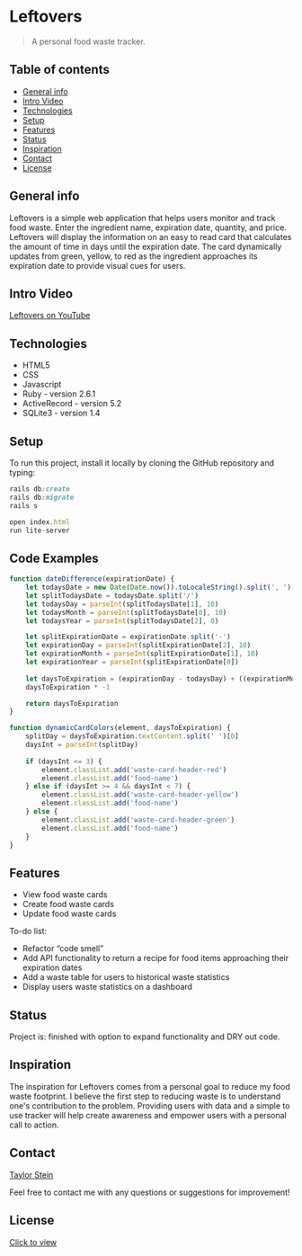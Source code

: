 # Leftovers
> A personal food waste tracker.

## Table of contents
* [General info](#general-info)
* [Intro Video](#intro-video)
* [Technologies](#technologies)
* [Setup](#setup)
* [Features](#features)
* [Status](#status)
* [Inspiration](#inspiration)
* [Contact](#contact)
* [License](#license)

## General info
Leftovers is a simple web application that helps users monitor and track food waste. Enter the ingredient name,
expiration date, quantity, and price. Leftovers will display the information on an easy to read card that calculates the 
amount of time in days until the expiration date. The card dynamically updates from green, yellow, to red as the ingredient 
approaches its expiration date to provide visual cues for users.

## Intro Video
[Leftovers on YouTube](https://www.youtube.com/watch?v=qxT1I0RSelE)

## Technologies
* HTML5
* CSS
* Javascript
* Ruby - version 2.6.1
* ActiveRecord - version 5.2
* SQLite3 - version 1.4

## Setup
To run this project, install it locally by cloning the GitHub repository and typing:
```ruby
rails db:create
rails db:migrate
rails s
```
```javascript
open index.html
run lite-server
```

## Code Examples
```javascript
function dateDifference(expirationDate) {
    let todaysDate = new Date(Date.now()).toLocaleString().split(', ')[0]
    let splitTodaysDate = todaysDate.split('/')
    let todaysDay = parseInt(splitTodaysDate[1], 10)
    let todaysMonth = parseInt(splitTodaysDate[0], 10)
    let todaysYear = parseInt(splitTodaysDate[2], 0)

    let splitExpirationDate = expirationDate.split('-')
    let expirationDay = parseInt(splitExpirationDate[2], 10)
    let expirationMonth = parseInt(splitExpirationDate[1], 10)
    let expirationYear = parseInt(splitExpirationDate[0])
    
    let daysToExpiration = (expirationDay - todaysDay) + ((expirationMonth - todaysMonth) * 30) + ((expirationYear - todaysYear))
    daysToExpiration * -1

    return daysToExpiration
}
```

```javascript
function dynamicCardColors(element, daysToExpiration) {
    splitDay = daysToExpiration.textContent.split(' ')[0]
    daysInt = parseInt(splitDay)
    
    if (daysInt <= 3) {
        element.classList.add('waste-card-header-red')
        element.classList.add('food-name')
    } else if (daysInt >= 4 && daysInt < 7) {
        element.classList.add('waste-card-header-yellow')
        element.classList.add('food-name')
    } else {
        element.classList.add('waste-card-header-green')
        element.classList.add('food-name')
    }
}
```

## Features
* View food waste cards
* Create food waste cards
* Update food waste cards

To-do list:
* Refactor “code smell”
* Add API functionality to return a recipe for food items approaching their expiration dates
* Add a waste table for users to historical waste statistics
* Display users waste statistics on a dashboard

## Status
Project is: finished with option to expand functionality and DRY out code.

## Inspiration
The inspiration for Leftovers comes from a personal goal to reduce my food waste footprint. I believe the first step to
reducing waste is to understand one's contribution to the problem. Providing users with data and a simple to use tracker
will help create awareness and empower users with a personal call to action.

## Contact
[Taylor Stein](www.linkedin.com/in/taylor-stein)

Feel free to contact me with any questions or suggestions for improvement!

## License
[Click to view](https://github.com/ChefBoyRT/leftovers/blob/master/LICENSE)
